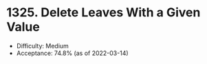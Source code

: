# 1325. Delete Leaves With a Given Value
- Difficulty: Medium
- Acceptance: 74.8% (as of 2022-03-14)
